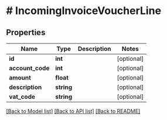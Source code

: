 # # IncomingInvoiceVoucherLine

## Properties

Name | Type | Description | Notes
------------ | ------------- | ------------- | -------------
**id** | **int** |  | [optional]
**account_code** | **int** |  | [optional]
**amount** | **float** |  | [optional]
**description** | **string** |  | [optional]
**vat_code** | **string** |  | [optional]

[[Back to Model list]](../../README.md#models) [[Back to API list]](../../README.md#endpoints) [[Back to README]](../../README.md)
